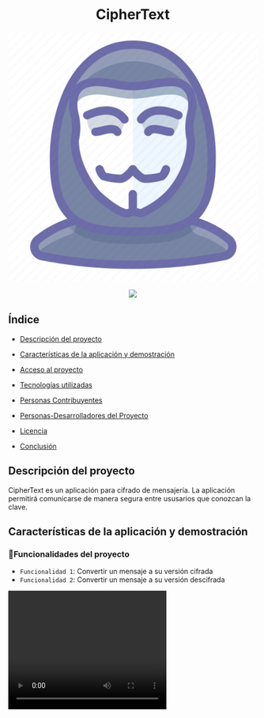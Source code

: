 <h1 align="center"> CipherText </h1>
<img src="src/imagenes/anonymous.png"> 

<p align="center">
<img src="https://img.shields.io/badge/STATUS-EN%20DESAROLLO-green">
</p>

## Índice

* [Descripción del proyecto](#descripción-del-proyecto)

* [Características de la aplicación y demostración](#Características-de-la-aplicación-y-demostración)

* [Acceso al proyecto](#acceso-proyecto)

* [Tecnologías utilizadas](#tecnologías-utilizadas)

* [Personas Contribuyentes](#personas-contribuyentes)

* [Personas-Desarrolladores del Proyecto](#personas-desarrolladores)

* [Licencia](#licencia)

* [Conclusión](#conclusión)

## Descripción del proyecto

CipherText es un aplicación para cifrado de mensajería. La aplicación permitirá comunicarse de manera segura entre ususarios que conozcan la clave.

## Características de la aplicación y demostración

### :hammer:Funcionalidades del proyecto

- `Funcionalidad 1`: Convertir un mensaje a su versión cifrada
- `Funcionalidad 2`: Convertir un mensaje a su versión descifrada

<video width="320" height="240" autoplay>
  <source src="src/gift/CifradoCesar.mp4" type="video/mp4">
Your browser does not support the video tag.
</video>




